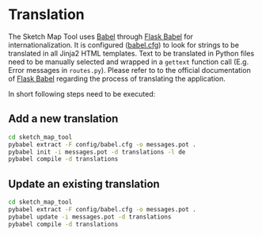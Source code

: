 # Translation

The Sketch Map Tool uses [Babel](https://babel.pocoo.org/en/latest/) through [Flask Babel](https://github.com/python-babel/flask-babel) for internationalization.
It is configured ([babel.cfg](../babel.cfg)) to look for strings to be translated in all Jinja2 HTML templates.
Text to be translated in Python files need to be manually selected and wrapped in a `gettext` function call (E.g. Error messages in `routes.py`).
Please refer to to the official documentation of [Flask Babel](https://python-babel.github.io/flask-babel/index.html#translating-applications) regarding the process of translating the application.

In short following steps need to be executed:

## Add a new translation

```bash
cd sketch_map_tool
pybabel extract -F config/babel.cfg -o messages.pot .
pybabel init -i messages.pot -d translations -l de
pybabel compile -d translations
```

## Update an existing translation

```bash
cd sketch_map_tool
pybabel extract -F config/babel.cfg -o messages.pot .
pybabel update -i messages.pot -d translations
pybabel compile -d translations
```
